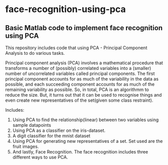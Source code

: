 # face-recognition-using-pca
## Basic Matlab code to implement face recognition using PCA

This repository includes code that using PCA - Principal Component Analysis to do various tasks.

Principal component analysis (PCA) involves a mathematical procedure that transforms a number of (possibly) correlated variables into a (smaller) number of uncorrelated variables called principal components. The first principal component accounts for as much of the variability in the data as possible, and each succeeding component accounts for as much of the remaining variability as possible.
So, in total, PCA is an algorithmm to reduce the size. But, it turns out that it can be used to recognise things and even create new representatives of the set(given some class restraint).

Includes:
1. Using PCA to find the relationship(linear) between two variables using sample datapoints
2. Using PCA as a classifier on the iris-dataset. 
3. A digit classifier for the mnist dataset
4. Using PCA for generating new representatives of a set. Set used are the fruit images.
5. And lastly, Face Recognition. The face recognition includes three different ways to use PCA. 
